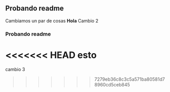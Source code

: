 ## Probando readme
Cambiamos un par de cosas
**Hola**
Cambio 2
### Probando readme
<<<<<<< HEAD
esto 
=======
cambio 3
>>>>>>> 7279eb36c8c3c5a571ba80581d78960cd5ceb845
